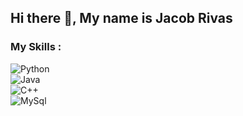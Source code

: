 ## Hi there 👋, My name is Jacob Rivas 
### My Skills : 
![Python](https://img.shields.io/badge/Python-F09018?style=for-the-badge&logo=python&logoColor=white&labelColor=101010)</br>
![Java](https://img.shields.io/badge/Java-red?style=for-the-badge&logo=apachenetbeanside&logoColor=white&labelColor=101010)</br>
![C++](https://img.shields.io/badge/C++-blue?style=for-the-badge&logo=cplusplus&logoColor=white&labelColor=101010)</br>
![MySql](https://img.shields.io/badge/MySQL-4479A1?style=for-the-badge&logo=mysql&logoColor=white&labelColor=101010)</br>
<!--
**JacobFull/JacobFull** is a ✨ _special_ ✨ repository because its `README.md` (this file) appears on your GitHub profile.

Here are some ideas to get you started:

- 🔭 I’m currently working on ...
- 🌱 I’m currently learning ...
- 👯 I’m looking to collaborate on ...
- 🤔 I’m looking for help with ...
- 💬 Ask me about ...
- 📫 How to reach me: ...
- 😄 Pronouns: ...
- ⚡ Fun fact: ...
-->
